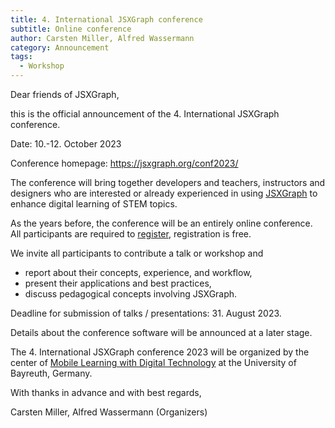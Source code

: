 ```yaml
---
title: 4. International JSXGraph conference 
subtitle: Online conference
author: Carsten Miller, Alfred Wassermann
category: Announcement
tags:
  - Workshop
---
```


Dear friends of JSXGraph,

this is the official announcement of the 4. International JSXGraph conference.

Date: 10.-12. October 2023

Conference homepage: <https://jsxgraph.org/conf2023/>

The conference will bring together developers and teachers, instructors and designers who are interested or already experienced in using [JSXGraph](https://jsxgraph.org) to enhance digital learning of STEM topics.

As the years before, the conference will be an entirely online conference. All participants are required to [register](https://jsxgraph.org/conf2023/registration/), registration is free.

We invite all participants to contribute a talk or workshop and

- report about their concepts, experience, and workflow,
- present their applications and best practices,
- discuss pedagogical concepts involving JSXGraph.

Deadline for submission of talks / presentations: 31. August 2023.

Details about the conference software will be announced at a later stage.

The 4. International JSXGraph conference 2023 will be organized by the center of [Mobile Learning with Digital Technology](https://mobile-learning.uni-bayreuth.de/) at the University of Bayreuth, Germany.

With thanks in advance and with best regards,

Carsten Miller, Alfred Wassermann
(Organizers)


